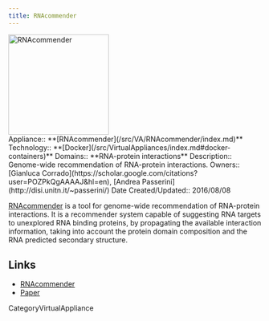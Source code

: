 ```yaml
---
title: RNAcommender
---
```

<div class='center'>
<a href='http://rnacommender.disi.unitn.it/'><img src='/RNAcommenderLogo.png' alt='RNAcommender' height="200" /></a>
</div>



<div class='dictbox'>
 Appliance:: **[RNAcommender](/src/VA/RNAcommender/index.md)**
 Technology:: **[Docker](/src/VirtualAppliances/index.md#docker-containers)**
 Domains:: **RNA-protein interactions** 
 Description:: Genome-wide recommendation of RNA-protein interactions.
 Owners:: [Gianluca Corrado](https://scholar.google.com/citations?user=POZPkQgAAAAJ&hl=en), [Andrea Passerini](http://disi.unitn.it/~passerini/)
 Date Created/Updated:: 2016/08/08 
</div>

[RNAcommender](http://rnacommender.disi.unitn.it/) is a tool for genome-wide recommendation of RNA-protein interactions. It is a recommender system capable of suggesting RNA targets to unexplored RNA binding proteins, by propagating the available interaction information, taking into account the protein domain composition and the RNA predicted secondary structure.

## Links

* [RNAcommender](http://rnacommender.disi.unitn.it/)
* [Paper](http://bioinformatics.oxfordjournals.org/content/early/2016/08/07/bioinformatics.btw517)

CategoryVirtualAppliance
